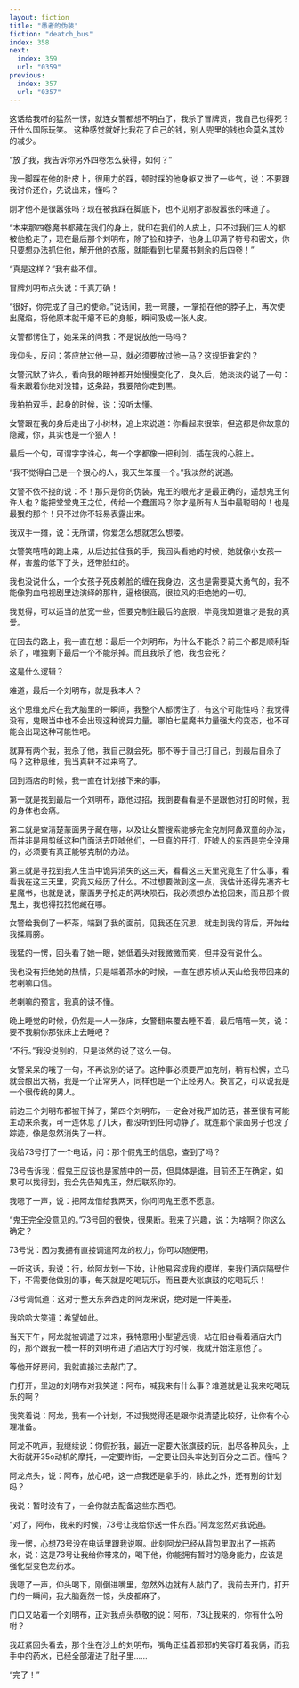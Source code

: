 ```yaml
---
layout: fiction
title: "愚者的伪装"
fiction: "deatch_bus"
index: 358
next:
  index: 359
  url: "0359"
previous:
  index: 357
  url: "0357"
---
```

这话给我听的猛然一愣，就连女警都想不明白了，我杀了冒牌货，我自己也得死？开什么国际玩笑。  这种感觉就好比我花了自己的钱，别人兜里的钱也会莫名其妙的减少。

“放了我，我告诉你另外四卷怎么获得，如何？”

我一脚踩在他的肚皮上，很用力的踩，顿时踩的他身躯又泄了一些气，说：不要跟我讨价还价，先说出来，懂吗？

刚才他不是很嚣张吗？现在被我踩在脚底下，也不见刚才那股嚣张的味道了。

“本来那四卷魔书都藏在我们的身上，就印在我们的人皮上，只不过我们三人的都被他抢走了，现在最后那个刘明布，除了脸和脖子，他身上印满了符号和密文，你只要想办法抓住他，解开他的衣服，就能看到七星魔书剩余的后四卷！”

“真是这样？”我有些不信。

冒牌刘明布点头说：千真万确！

“很好，你完成了自己的使命。”说话间，我一弯腰，一掌掐在他的脖子上，再次使出魔焰，将他原本就干瘪不已的身躯，瞬间吸成一张人皮。

女警都愣住了，她呆呆的问我：不是说放他一马吗？

我仰头，反问：答应放过他一马，就必须要放过他一马？这规矩谁定的？

女警沉默了许久，看向我的眼神都开始慢慢变化了，良久后，她淡淡的说了一句：看来跟着你绝对没错，这条路，我要陪你走到黑。

我拍拍双手，起身的时候，说：没听太懂。

女警跟在我的身后走出了小树林，追上来说道：你看起来很笨，但这都是你故意的隐藏，你，其实也是一个狠人！

最后一个句，可谓字字诛心，每一个字都像一把利剑，插在我的心脏上。

“我不觉得自己是一个狠心的人，我天生笨蛋一个。”我淡然的说道。

女警不依不挠的说：不！那只是你的伪装，鬼王的眼光才是最正确的，遥想鬼王何许人也？能把堂堂鬼王之位，传给一个蠢蛋吗？你才是所有人当中最聪明的！也是最狠的那个！只不过你不轻易表露出来。

我双手一摊，说：无所谓，你爱怎么想就怎么想喽。

女警笑嘻嘻的跑上来，从后边拉住我的手，我回头看她的时候，她就像小女孩一样，害羞的低下了头，还带脸红的。

我也没说什么，一个女孩子死皮赖脸的缠在我身边，这也是需要莫大勇气的，我不能像狗血电视剧里边演绎的那样，逼格很高，很拉风的拒绝她的一切。

我觉得，可以适当的放宽一些，但要克制住最后的底限，毕竟我知道谁才是我的真爱。

在回去的路上，我一直在想：最后一个刘明布，为什么不能杀？前三个都是顺利斩杀了，唯独剩下最后一个不能杀掉。而且我杀了他，我也会死？

这是什么逻辑？

难道，最后一个刘明布，就是我本人？

这个思维充斥在我大脑里的一瞬间，我整个人都愣住了，有这个可能性吗？我觉得没有，鬼眼当中也不会出现这种诡异力量。哪怕七星魔书力量强大的变态，也不可能会出现这种可能性吧。

就算有两个我，我杀了他，我自己就会死，那不等于自己打自己，到最后自杀了吗？这种思维，我当真转不过来弯了。

回到酒店的时候，我一直在计划接下来的事。

第一就是找到最后一个刘明布，跟他过招，我倒要看看是不是跟他对打的时候，我的身体也会痛。

第二就是查清楚蒙面男子藏在哪，以及让女警搜索能够完全克制阿鼻双童的办法，而并非是用剪纸这种门面活去吓唬他们，一旦真的开打，吓唬人的东西是完全没用的，必须要有真正能够克制的办法。

第三就是寻找到我人生当中诡异消失的这三天，看看这三天里究竟生了什么事，看看我在这三天里，究竟又经历了什么。不过想要做到这一点，我估计还得先凑齐七星魔书，也就是说，蒙面男子抢走的两块陨石，我必须想办法抢回来，而且那个假鬼王，我也得找找他藏在哪。

女警给我倒了一杯茶，端到了我的面前，见我还在沉思，就走到我的背后，开始给我揉肩膀。

我猛的一愣，回头看了她一眼，她低着头对我微微而笑，但并没有说什么。

我也没有拒绝她的热情，只是端着茶水的时候，一直在想苏桢从天山给我带回来的老喇嘛口信。

老喇嘛的预言，我真的读不懂。

晚上睡觉的时候，仍然是一人一张床，女警翻来覆去睡不着，最后嘻嘻一笑，说：要不我躺你那张床上去睡吧？

“不行。”我没说别的，只是淡然的说了这么一句。

女警呆呆的哦了一句，不再说别的话了。这种事必须要严加克制，稍有松懈，立马就会酿出大祸，我是一个正常男人，同样也是一个正经男人。换言之，可以说我是一个很传统的男人。

前边三个刘明布都被干掉了，第四个刘明布，一定会对我严加防范，甚至很有可能主动来杀我，可一连休息了几天，都没听到任何动静了。就连那个蒙面男子也没了踪迹，像是忽然消失了一样。

我给73号打了一个电话，问：那个假鬼王的信息，查到了吗？

73号告诉我：假鬼王应该也是家族中的一员，但具体是谁，目前还正在确定，如果可以找得到，我会先告知鬼王，然后联系你的。

我嗯了一声，说：把阿龙借给我两天，你问问鬼王愿不愿意。

“鬼王完全没意见的。”73号回的很快，很果断。我来了兴趣，说：为啥啊？你这么确定？

73号说：因为我拥有直接调遣阿龙的权力，你可以随便用。

一听这话，我说：行，给阿龙划一下妆，让他易容成我的模样，来我们酒店隔壁住下，不需要他做别的事，每天就是吃喝玩乐，而且要大张旗鼓的吃喝玩乐！

73号调侃道：这对于整天东奔西走的阿龙来说，绝对是一件美差。

我哈哈大笑道：希望如此。

当天下午，阿龙就被调遣了过来，我特意用小型望远镜，站在阳台看着酒店大门的，那个跟我一模一样的刘明布进了酒店大厅的时候，我就开始注意他了。

等他开好房间，我就直接过去敲门了。

门打开，里边的刘明布对我笑道：阿布，喊我来有什么事？难道就是让我来吃喝玩乐的啊？

我笑着说：阿龙，我有一个计划，不过我觉得还是跟你说清楚比较好，让你有个心理准备。

阿龙不吭声，我继续说：你假扮我，最近一定要大张旗鼓的玩，出尽各种风头，上大街就开35o动机的摩托，一定要炸街，一定要让回头率达到百分之二百。懂吗？

阿龙点头，说：阿布，放心吧，这一点我还是拿手的，除此之外，还有别的计划吗？

我说：暂时没有了，一会你就去配备这些东西吧。

“对了，阿布，我来的时候，73号让我给你送一件东西。”阿龙忽然对我说道。

我一愣，心想73号没在电话里跟我说啊。此刻阿龙已经从背包里取出了一瓶药水，说：这是73号让我给你带来的，喝下他，你能拥有暂时的隐身能力，应该是强化型变色龙药水。

我嗯了一声，仰头喝下，刚倒进嘴里，忽然外边就有人敲门了。我前去开门，打开门的一瞬间，我大脑轰然一惊，头皮都麻了。

门口又站着一个刘明布，正对我点头恭敬的说：阿布，73让我来的，你有什么吩咐？

我赶紧回头看去，那个坐在沙上的刘明布，嘴角正挂着邪邪的笑容盯着我俩，而我手中的药水，已经全部灌进了肚子里……

“完了！”